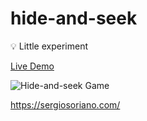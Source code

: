# hide-and-seek
:bulb: Little experiment 

[Live Demo](https://sergiss.github.io/hide-and-seek/)

![Hide-and-seek Game](https://raw.githubusercontent.com/sergiss/simon/master/hide-and-seek.gif)

https://sergiosoriano.com/

